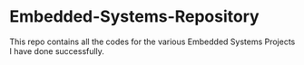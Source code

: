 # Embedded-Systems-Repository
This repo contains all the codes for the various Embedded Systems Projects I have done successfully.
